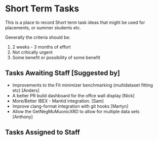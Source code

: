 # Short Term Tasks

This is a place to record Short term task ideas that might be used for placements, or summer students etc.

Generally the criteria should be:

1. 2 weeks - 3 months of effort
1. Not critically urgent
1. Some benefit or possibility of some benefit

## Tasks Awaiting Staff [Suggested by]
- Improvements to the Fit minimizer benchmarking (multidataset fitting etc) [Anders]
- A better PR build dashboard for the offce wall display [Nick]
- More/Better IBEX - Mantid integration. [Sam]
- Improve clang-format integration with git hooks [Martyn]
- Allow the GetNegMuMuonicXRD to allow for multiple data sets [Anthony]

## Tasks Assigned to Staff


